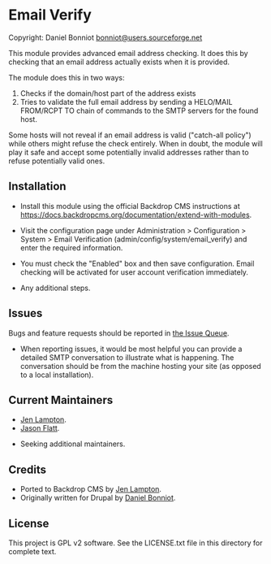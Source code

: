 Email Verify
======================

Copyright: Daniel Bonniot <bonniot@users.sourceforge.net>


This module provides advanced email address checking. It does this by checking
that an email address actually exists when it is provided.

The module does this in two ways:

1. Checks if the domain/host part of the address exists
1. Tries to validate the full email address by sending a HELO/MAIL FROM/RCPT TO
   chain of commands to the SMTP servers for the found host.

Some hosts will not reveal if an email address is valid ("catch-all policy")
while others might refuse the check entirely.  When in doubt, the module will
play it safe and accept some potentially invalid addresses rather than to refuse
potentially valid ones.



Installation <!-- This section is required. -->
------------

- Install this module using the official Backdrop CMS instructions at
  https://docs.backdropcms.org/documentation/extend-with-modules.

- Visit the configuration page under Administration > Configuration > System >
  Email Verification (admin/config/system/email_verify) and enter the required
  information.

- You must check the "Enabled" box and then save configuration. Email checking
  will be activated for user account verification immediately.

- Any additional steps.


Issues <!-- This section is required. -->
------

Bugs and feature requests should be reported in [the Issue Queue](https://github.com/backdrop-contrib/email_verify/issues).

* When reporting issues, it would be most helpful you can provide a detailed
  SMTP conversation to illustrate what is happening. The conversation should be
  from the machine hosting your site (as opposed to a local installation).

Current Maintainers <!-- This section is required. -->
-------------------

- [Jen Lampton](https://github.com/jenlampton).
- [Jason Flatt](https://github.com/oadaeh).
<!-- You may also wish to add: -->
- Seeking additional maintainers.

Credits <!-- This section is required. -->
-------

- Ported to Backdrop CMS by [Jen Lampton](https://github.com/jenlampton).
- Originally written for Drupal by [Daniel Bonniot](mailto:bonniot@users.sourceforge.net).

License <!-- This section is required. -->
-------

This project is GPL v2 software.
See the LICENSE.txt file in this directory for complete text.

<!-- If your project includes other libraries that are licensed in a way that is
compatible with GPL v2, you can list that here too, for example: `Foo library is
licensed under the MIT license.` -->

